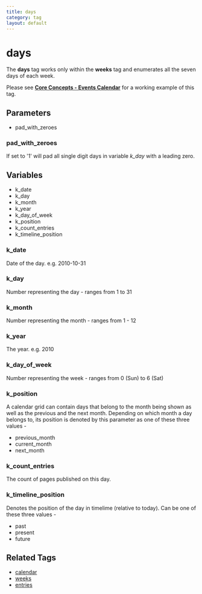 ```yaml
---
title: days
category: tag
layout: default
---
```


# days

The **days** tag works only within the **weeks** tag and enumerates all the seven days of each week.

Please see [**Core Concepts - Events Calendar**](../../concepts/events-calendar.html) for a working example of this tag.

## Parameters

*   pad\_with\_zeroes

### pad_with_zeroes

If set to '1' will pad all single digit days in variable *k\_day* with a leading zero.

## Variables

*   k\_date
*   k\_day
*   k\_month
*   k\_year
*   k\_day\_of\_week
*   k\_position
*   k\_count\_entries
*   k\_timeline\_position

### k_date

Date of the day. e.g. 2010-10-31

### k_day

Number representing the day - ranges from 1 to 31

### k_month

Number representing the month - ranges from 1 - 12

### k_year

The year. e.g. 2010

### k_day_of_week

Number representing the week - ranges from 0 (Sun) to 6 (Sat)

### k_position

A calendar grid can contain days that belong to the month being shown as well as the previous and the next month. Depending on which month a day belongs to, its position is denoted by this parameter as one of these three values -

*   previous\_month
*   current\_month
*   next\_month

### k_count_entries

The count of pages published on this day.

### k_timeline_position

Denotes the position of the day in timelime (relative to today). Can be one of these three values -

*   past
*   present
*   future

## Related Tags

*   [calendar](../calendar.html)
*   [weeks](../weeks.html)
*   [entries](../entries.html)
